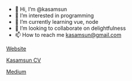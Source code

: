- 👋 Hi, I’m @kasamsun
- 👀 I’m interested in programming
- 🌱 I’m currently learning vue, node
- 💞️ I’m looking to collaborate on delightfulness
- 📫 How to reach me kasamsun@gmail.com

[Website](http://blog.kasamsun.com/)

[Kasamsun CV](http://blog.kasamsun.com/resume/)

[Medium](https://kasamsun.medium.com/)


<!---
kasamsun/kasamsun is a ✨ special ✨ repository because its `README.md` (this file) appears on your GitHub profile.
You can click the Preview link to take a look at your changes.
--->
